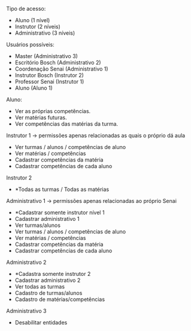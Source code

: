 Tipo de acesso: 
- Aluno (1 nível)
- Instrutor (2 níveis)
- Administrativo (3 níveis)



Usuários possíveis:
- Master (Administrativo 3) 
- Escritório Bosch (Administrativo 2)
- Coordenação Senai (Administrativo 1)
- Instrutor Bosch (Instrutor 2)
- Professor Senai (Instrutor 1)
- Aluno (Aluno 1)



Aluno:
- Ver as próprias competências.
- Ver matérias futuras.
- Ver competências das matérias da turma.


Instrutor 1 -> permissões apenas relacionadas as quais o próprio dá aula
- Ver turmas / alunos / competências de aluno
- Ver matérias / competências
- Cadastrar competências da matéria
- Cadastrar competências de cada aluno


Instrutor 2
- *Todas as turmas / Todas as matérias


Administrativo 1 -> permissões apenas relacionadas ao próprio Senai
- *Cadastrar somente instrutor nível 1
- Cadastrar administrativo 1
- Ver turmas/alunos
- Ver turmas / alunos / competências de aluno
- Ver matérias / competências
- Cadastrar competências da matéria
- Cadastrar competências de cada aluno


Administrativo 2
- *Cadastra somente instrutor 2
- Cadastrar administrativo 2
- Ver todas as turmas
- Cadastro de turmas/alunos
- Cadastro de matérias/competências


Administrativo 3
- Desabilitar entidades



